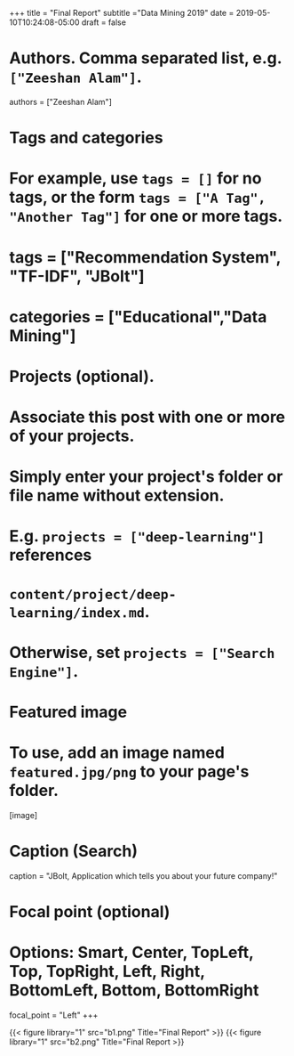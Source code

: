 +++
title = "Final Report"
subtitle ="Data Mining 2019"
date = 2019-05-10T10:24:08-05:00
draft = false


# Authors. Comma separated list, e.g. `["Zeeshan Alam"]`.
authors = ["Zeeshan Alam"]

# Tags and categories
# For example, use `tags = []` for no tags, or the form `tags = ["A Tag", "Another Tag"]` for one or more tags.
# tags = ["Recommendation System", "TF-IDF", "JBolt"]
# categories = ["Educational","Data Mining"]

# Projects (optional).
#   Associate this post with one or more of your projects.
#   Simply enter your project's folder or file name without extension.
#   E.g. `projects = ["deep-learning"]` references 
#   `content/project/deep-learning/index.md`.
#   Otherwise, set `projects = ["Search Engine"]`.





# Featured image
# To use, add an image named `featured.jpg/png` to your page's folder. 
[image]
  # Caption (Search)
  caption = "JBolt, Application which tells you about your future company!"

  # Focal point (optional)
  # Options: Smart, Center, TopLeft, Top, TopRight, Left, Right, BottomLeft, Bottom, BottomRight
  focal_point = "Left"
+++

{{< figure library="1" src="b1.png" Title="Final Report"  >}}
{{< figure library="1" src="b2.png" Title="Final Report  >}}